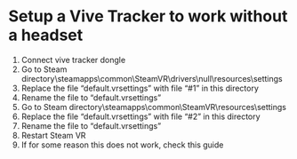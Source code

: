 # Setup a Vive Tracker to work without a headset

1. Connect vive tracker dongle
2. Go to Steam directory\steamapps\common\SteamVR\drivers\null\resources\settings
3. Replace the file “default.vrsettings” with file “#1” in this directory
4. Rename the file to “default.vrsettings”
5. Go to Steam directory\steamapps\common\SteamVR\resources\settings
6. Replace the file “default.vrsettings” with file “#2” in this directory
7. Rename the file to “default.vrsettings”
9. Restart Steam VR
10. If for some reason this does not work, check this guide